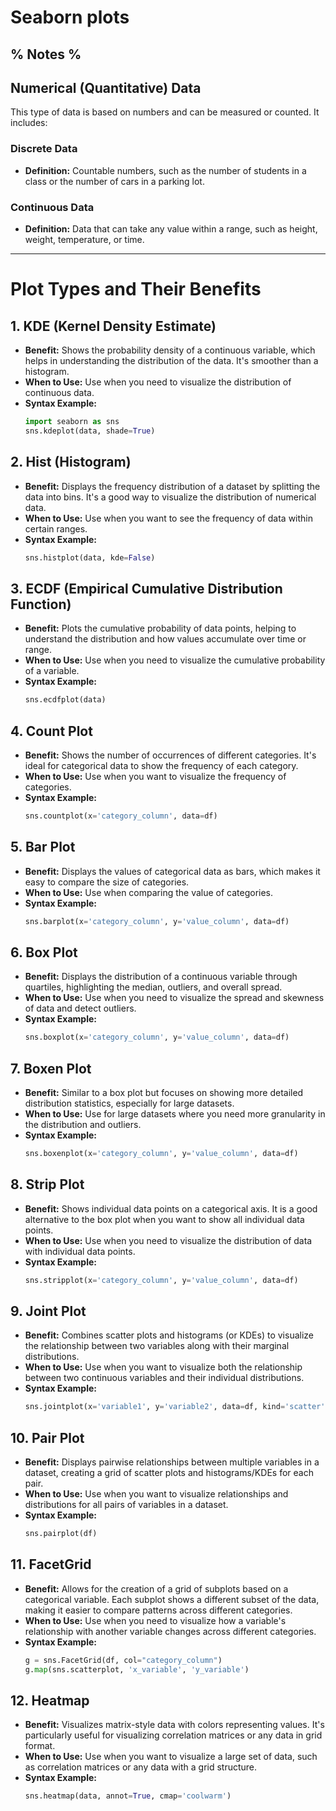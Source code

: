 # Seaborn plots 
% Notes %
-----------------------------------------------------------------------------------------------------------------
## Numerical (Quantitative) Data
This type of data is based on numbers and can be measured or counted. It includes:

### Discrete Data
- **Definition:** Countable numbers, such as the number of students in a class or the number of cars in a parking lot.
  
### Continuous Data
- **Definition:** Data that can take any value within a range, such as height, weight, temperature, or time.
-----------------------------------------------------------------------------------------------------------------

# Plot Types and Their Benefits

## 1. KDE (Kernel Density Estimate)
- **Benefit:** Shows the probability density of a continuous variable, which helps in understanding the distribution of the data. It's smoother than a histogram.
- **When to Use:** Use when you need to visualize the distribution of continuous data.
- **Syntax Example:**
  ```python
  import seaborn as sns
  sns.kdeplot(data, shade=True)

## 2. Hist (Histogram)
- **Benefit:** Displays the frequency distribution of a dataset by splitting the data into bins. It's a good way to visualize the distribution of numerical data.
- **When to Use:** Use when you want to see the frequency of data within certain ranges.
- **Syntax Example:**
  ```python
  sns.histplot(data, kde=False)

## 3. ECDF (Empirical Cumulative Distribution Function)
- **Benefit:** Plots the cumulative probability of data points, helping to understand the distribution and how values accumulate over time or range.
- **When to Use:** Use when you need to visualize the cumulative probability of a variable.
- **Syntax Example:**
  ```python
  sns.ecdfplot(data)

## 4. Count Plot
- **Benefit:** Shows the number of occurrences of different categories. It's ideal for categorical data to show the frequency of each category.
- **When to Use:** Use when you want to visualize the frequency of categories.
- **Syntax Example:**
  ```python
  sns.countplot(x='category_column', data=df)

## 5. Bar Plot
- **Benefit:** Displays the values of categorical data as bars, which makes it easy to compare the size of categories.
- **When to Use:** Use when comparing the value of categories.
- **Syntax Example:**
  ```python
  sns.barplot(x='category_column', y='value_column', data=df)

## 6. Box Plot
- **Benefit:** Displays the distribution of a continuous variable through quartiles, highlighting the median, outliers, and overall spread.
- **When to Use:** Use when you need to visualize the spread and skewness of data and detect outliers.
- **Syntax Example:**
  ```python
  sns.boxplot(x='category_column', y='value_column', data=df)

## 7. Boxen Plot
- **Benefit:** Similar to a box plot but focuses on showing more detailed distribution statistics, especially for large datasets.
- **When to Use:** Use for large datasets where you need more granularity in the distribution and outliers.
- **Syntax Example:**
  ```python
  sns.boxenplot(x='category_column', y='value_column', data=df)

## 8. Strip Plot
- **Benefit:** Shows individual data points on a categorical axis. It is a good alternative to the box plot when you want to show all individual data points.
- **When to Use:** Use when you need to visualize the distribution of data with individual data points.
- **Syntax Example:**
  ```python
  sns.stripplot(x='category_column', y='value_column', data=df)

## 9. Joint Plot
- **Benefit:** Combines scatter plots and histograms (or KDEs) to visualize the relationship between two variables along with their marginal distributions.
- **When to Use:** Use when you want to visualize both the relationship between two continuous variables and their individual distributions.
- **Syntax Example:**
  ```python
  sns.jointplot(x='variable1', y='variable2', data=df, kind='scatter')

## 10. Pair Plot
- **Benefit:** Displays pairwise relationships between multiple variables in a dataset, creating a grid of scatter plots and histograms/KDEs for each pair.
- **When to Use:** Use when you want to visualize relationships and distributions for all pairs of variables in a dataset.
- **Syntax Example:**
  ```python
  sns.pairplot(df)

## 11. FacetGrid
- **Benefit:** Allows for the creation of a grid of subplots based on a categorical variable. Each subplot shows a different subset of the data, making it easier to compare patterns across different categories.
- **When to Use:** Use when you need to visualize how a variable's relationship with another variable changes across different categories.
- **Syntax Example:**
  ```python
  g = sns.FacetGrid(df, col="category_column")
  g.map(sns.scatterplot, 'x_variable', 'y_variable')

## 12. Heatmap
- **Benefit:** Visualizes matrix-style data with colors representing values. It's particularly useful for visualizing correlation matrices or any data in grid format.
- **When to Use:** Use when you want to visualize a large set of data, such as correlation matrices or any data with a grid structure.
- **Syntax Example:**
  ```python
  sns.heatmap(data, annot=True, cmap='coolwarm')
